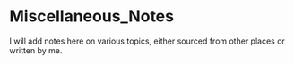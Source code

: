 # Miscellaneous_Notes
I will add notes here on various topics, either sourced from other places or written by me.
